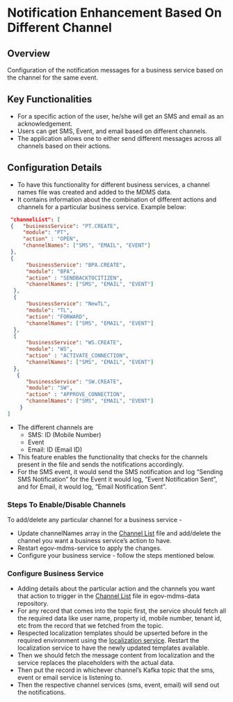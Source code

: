 # Notification Enhancement Based On Different Channel

## Overview

Configuration of the notification messages for a business service based on the channel for the same event.

## **Key Functionalities** <a href="#key-functionalities" id="key-functionalities"></a>

* For a specific action of the user, he/she will get an SMS and email as an acknowledgement.
* Users can get SMS, Event, and email based on different channels.
* The application allows one to either send different messages across all channels based on their actions.

## **Configuration Details** <a href="#details-of-enhancement" id="details-of-enhancement"></a>

* To have this functionality for different business services, a channel names file was created and added to the MDMS data.&#x20;
* It contains information about the combination of different actions and channels for a particular business service. Example below:

```json
 "channelList": [
 {   "businessService": "PT.CREATE",
     "module": "PT",
     "action" : "OPEN",
     "channelNames": ["SMS", "EMAIL", "EVENT"]
 },
 {
      "businessService": "BPA.CREATE",
      "module": "BPA",
      "action" : "SENDBACKTOCITIZEN",
      "channelNames": ["SMS", "EMAIL", "EVENT"]
  },
  {
      "businessService": "NewTL",
      "module": "TL",
      "action": "FORWARD",
      "channelNames": ["SMS", "EMAIL", "EVENT"]
  },
  {
      "businessService": "WS.CREATE",
      "module": "WS",
      "action" : "ACTIVATE_CONNECTION",
      "channelNames": ["SMS", "EMAIL", "EVENT"]
  },
   {
      "businessService": "SW.CREATE",
      "module": "SW",
      "action" : "APPROVE_CONNECTION",
      "channelNames": ["SMS", "EMAIL", "EVENT"]
    }
]
```

* The different channels are
  * SMS: ID (Mobile Number)
  * Event&#x20;
  * Email: ID (Email ID)
* This feature enables the functionality that checks for the channels present in the file and sends the notifications accordingly.&#x20;
* For the SMS event, it would send the SMS notification and log “Sending SMS Notification” for the Event it would log, “Event Notification Sent”, and for Email, it would log, “Email Notification Sent”.

### **Steps To Enable/Disable Channels** <a href="#steps-for-enabling-disabling-channels-for-a-particular-business-service" id="steps-for-enabling-disabling-channels-for-a-particular-business-service"></a>

To add/delete any particular channel for a business service -

* Update channelNames array in the [Channel List](https://github.com/egovernments/egov-mdms-data/blob/DEV/data/pb/Channel/channelList.json) file and add/delete the channel you want a business service’s action to have.
* Restart egov-mdms-service to apply the changes.
* Configure your business service - follow the steps mentioned below.

### **Configure Business Service** <a href="#configuration-for-a-particular-business-service" id="configuration-for-a-particular-business-service"></a>

* Adding details about the particular action and the channels you want that action to trigger in the [Channel List](https://github.com/egovernments/egov-mdms-data/blob/DEV/data/pb/Channel/channelList.json) file in egov-mdms-data repository.
* For any record that comes into the topic first, the service should fetch all the required data like user name, property id, mobile number, tenant id, etc from the record that we fetched from the topic.
* Respected localization templates should be upserted before in the required environment using the [localization service](https://digit-discuss.atlassian.net/wiki/spaces/DOPS/pages/1798012942). Restart the localization service to have the newly updated templates available.
* Then we should fetch the message content from localization and the service replaces the placeholders with the actual data.
* Then put the record in whichever channel’s Kafka topic that the sms, event or email service is listening to.
* Then the respective channel services (sms, event, email) will send out the notifications.

